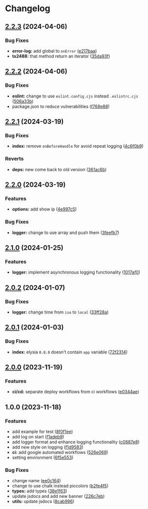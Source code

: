 # Changelog

## [2.2.3](https://github.com/PunGrumpy/logixlysia/compare/v2.2.2...v2.2.3) (2024-04-06)


### Bug Fixes

* **error-log:** add global to `onError` ([e217baa](https://github.com/PunGrumpy/logixlysia/commit/e217baad9f72fa3e866f959f371768ed2ed22e33))
* **ts2488:** that method return an iterator ([35da93f](https://github.com/PunGrumpy/logixlysia/commit/35da93f75e34ff212ddd31ff951425551f31c764))

## [2.2.2](https://github.com/PunGrumpy/logixlysia/compare/v2.2.1...v2.2.2) (2024-04-06)


### Bug Fixes

* **eslint:** change to use `eslint.config.cjs` instead `.eslintrc.cjs` ([506a33b](https://github.com/PunGrumpy/logixlysia/commit/506a33bc6540614a0b912ddedec109b2215affa3))
* package.json to reduce vulnerabilities ([f768e88](https://github.com/PunGrumpy/logixlysia/commit/f768e88acd7d7c1faf32dab06a467c2cd6ba8f9c))

## [2.2.1](https://github.com/PunGrumpy/logixlysia/compare/v2.2.0...v2.2.1) (2024-03-19)


### Bug Fixes

* **index:** remove `onBeforeHandle` for avoid repeat logging ([4c6f0b9](https://github.com/PunGrumpy/logixlysia/commit/4c6f0b9912a4319ada15ad2a5110a9ed34f08a11))


### Reverts

* **deps:** new come back to old version ([361ac6b](https://github.com/PunGrumpy/logixlysia/commit/361ac6b2821ac897c1a4658cbfa1b5eb1a190804))

## [2.2.0](https://github.com/PunGrumpy/logixlysia/compare/v2.1.0...v2.2.0) (2024-03-19)


### Features

* **options:** add show ip ([4e997c5](https://github.com/PunGrumpy/logixlysia/commit/4e997c557e9aef6046a93e0cab9fe11a87df3430))


### Bug Fixes

* **logger:** change to use array and push them ([3feefb7](https://github.com/PunGrumpy/logixlysia/commit/3feefb7a8dddc42c4eec54de40ab9dd8d5c70e70))

## [2.1.0](https://github.com/PunGrumpy/logixlysia/compare/v2.0.2...v2.1.0) (2024-01-25)


### Features

* **logger:** implement asynchronous logging functionality ([1017af0](https://github.com/PunGrumpy/logixlysia/commit/1017af0a28bd6121a85ec814a9177fd303c2572c))

## [2.0.2](https://github.com/PunGrumpy/logixlysia/compare/v2.0.1...v2.0.2) (2024-01-07)


### Bug Fixes

* **logger:** change time from `iso` to `local` ([33ff28a](https://github.com/PunGrumpy/logixlysia/commit/33ff28a4a41db1dda7ca224e4807bd2451b95985))

## [2.0.1](https://github.com/PunGrumpy/logixlysia/compare/v2.0.0...v2.0.1) (2024-01-03)


### Bug Fixes

* **index:** elysia `0.8.8` doesn't contain `app` variable ([72f2314](https://github.com/PunGrumpy/logixlysia/commit/72f2314adf392b2e5387bb731f1417bf689e2dd9))

## [2.0.0](https://github.com/PunGrumpy/logixlysia/compare/v1.0.0...v2.0.0) (2023-11-19)


### Features

* **ci/cd:** separate deploy workflows from ci workflows ([e0344ae](https://github.com/PunGrumpy/logixlysia/commit/e0344ae32f711d140b1c914164e8eb7a57181558))

## 1.0.0 (2023-11-18)


### Features

* add example for test ([8f0f1ee](https://github.com/PunGrumpy/logixlysia/commit/8f0f1ee01de5e5c639687bf0971f0347c3516ed0))
* add log on start ([f1adeb9](https://github.com/PunGrumpy/logixlysia/commit/f1adeb9c620b42a2639ea6f01fa3e0ebd583ee8f))
* add logger format and enhance logging functionality ([c0887e8](https://github.com/PunGrumpy/logixlysia/commit/c0887e8eed6142a476d2fd7eb343ef6933e26d31))
* add new style on logging ([f1d9583](https://github.com/PunGrumpy/logixlysia/commit/f1d95832eacd6528c23454b914c61e09b4c1b83a))
* **ci:** add google automated workflows ([526e069](https://github.com/PunGrumpy/logixlysia/commit/526e0695029b0235a268445fd1c72b267c030c13))
* setting environment ([6f5e553](https://github.com/PunGrumpy/logixlysia/commit/6f5e553744999c70de1d8fb1b42a5eb7b75d8798))


### Bug Fixes

* change name ([ee0c164](https://github.com/PunGrumpy/logixlysia/commit/ee0c1645be16a582c4df03874fdf0712e27a9e6a))
* change to use chalk instead piccolors ([b2fe4f5](https://github.com/PunGrumpy/logixlysia/commit/b2fe4f5a8dce51731e1729b9b0f2c7a15d280978))
* **types:** add types ([38e1f63](https://github.com/PunGrumpy/logixlysia/commit/38e1f63b4b92f4829772d638d45d7bad8182dbdc))
* update jsdocs and add new banner ([226c7eb](https://github.com/PunGrumpy/logixlysia/commit/226c7ebac504f661e58a9581c54e1937dfbea4a8))
* **utils:** update jsdocs ([8cab996](https://github.com/PunGrumpy/logixlysia/commit/8cab996e757d997d3a05183e85d4bfe684fdb11d))
